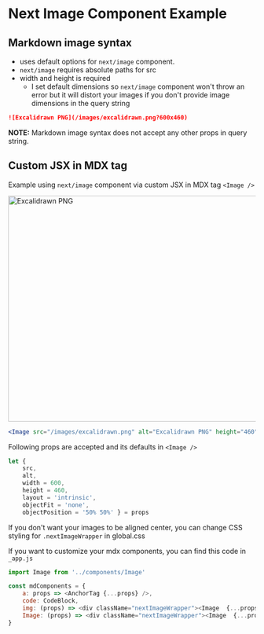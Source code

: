 # Next Image Component Example

## Markdown image syntax
- uses default options for `next/image` component.
- `next/image` requires absolute paths for src
- width and height is required
  - I set default dimensions so `next/image` component won't throw an error but it will distort your images if you don't provide image dimensions in the query string
```markdown
![Excalidrawn PNG](/images/excalidrawn.png?600x460)
```
**NOTE:** Markdown image syntax does not accept any other props in query string. 


## Custom JSX in MDX tag
Example using `next/image` component via custom JSX in MDX tag `<Image />`

<Image src="/images/excalidrawn.png" alt="Excalidrawn PNG" height="460" width="600" />

```jsx
<Image src="/images/excalidrawn.png" alt="Excalidrawn PNG" height="460" width="600" />
```
Following props are accepted and its defaults in `<Image />`
```js
let {
    src,
    alt,
    width = 600,
    height = 460,
    layout = 'intrinsic',
    objectFit = 'none',
    objectPosition = '50% 50%' } = props
```



If you don't want your images to be aligned center, you can change CSS styling for `.nextImageWrapper` in global.css

If you want to customize your mdx components, you can find this code in `_app.js`
```js
import Image from '../components/Image'

const mdComponents = {
    a: props => <AnchorTag {...props} />,
    code: CodeBlock,
    img: (props) => <div className="nextImageWrapper"><Image  {...props} /></div>,
    Image: (props) => <div className="nextImageWrapper"><Image  {...props} /></div>
}
```

